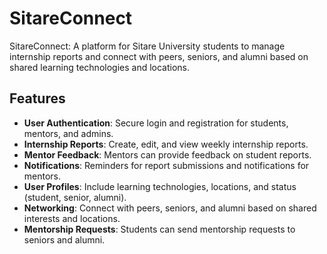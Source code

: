 # SitareConnect
SitareConnect: A platform for Sitare University students to manage internship reports and connect with peers, seniors, and alumni based on shared learning technologies and locations.

## Features

- **User Authentication**: Secure login and registration for students, mentors, and admins.
- **Internship Reports**: Create, edit, and view weekly internship reports.
- **Mentor Feedback**: Mentors can provide feedback on student reports.
- **Notifications**: Reminders for report submissions and notifications for mentors.
- **User Profiles**: Include learning technologies, locations, and status (student, senior, alumni).
- **Networking**: Connect with peers, seniors, and alumni based on shared interests and locations.
- **Mentorship Requests**: Students can send mentorship requests to seniors and alumni.
